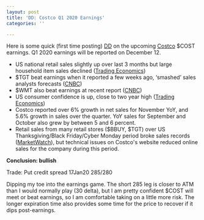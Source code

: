 ```yaml
---
layout: post
title: 'DD: Costco Q1 2020 Earnings'
categories: ''

---
```

Here is some quick (first time posting) [DD](https://www.reddit.com/r/wallstreetbets/comments/6j6gri/the_art_of_the_dd_for_beginners/) on the upcoming [Costco](https://www.costco.ca) $COST earnings. Q1 2020 earnings will be reported on December 12.

* US national retail sales slightly up over last 3 months but large household item sales declined ([Trading Economics](https://tradingeconomics.com/united-states/retail-sales "Trading Economics"))
* $TGT beat earnings when it reported a few weeks ago, ‘smashed’ sales analysts forecasts ([CNBC](https://www.cnbc.com/2019/11/20/target-tgt-earnings-q3-2019.html))
* $WMT also beat earnings at recent report ([CNBC](https://www.cnbc.com/2019/11/14/walmart-wmt-reports-q3-2020-earnings.html))
* US consumer confidence is up, close to two year high ([Trading Economics](https://tradingeconomics.com/united-states/consumer-confidence))
* Costco reported over 6% growth in net sales for November YoY, and 5.6% growth in sales over the quarter. YoY sales for September and October also grew by between 5 and 6 percent.
* Retail sales from many retail stores ($BBUY, $TGT) over US Thanksgiving/Black Friday/Cyber Monday period broke sales records ([MarketWatch](https://www.marketwatch.com/story/target-best-buy-and-lululemon-were-thanksgiving-weekend-retail-winners-analysts-say-2019-12-02?mod=mw_quote_news)), but technical issues on Costco's website reduced online sales for the company during this period.

**Conclusion: bullish**

Trade: Put credit spread 17Jan20 285/280

Dipping my toe into the earnings game. The short 285 leg is closer to ATM than I would normally play (30 delta), but I am pretty confident $COST will meet or beat earnings, so I am comfortable taking on a little more risk. The longer expiration time also provides some time for the price to recover if it dips post-earnings.